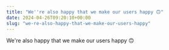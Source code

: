 ```yaml
---
title: "We''re also happy that we make our users happy 🙃"
date: 2024-04-26T09:20:10+00:00
slug: "we-re-also-happy-that-we-make-our-users-happy"
---
```


We're also happy that we make our users happy 🙃
